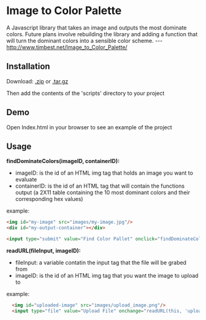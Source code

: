 # Image to Color Palette

A Javascript library that takes an image and outputs the most dominate colors. Future plans involve rebuilding the library and adding a function that will turn the dominant colors into a sensible color scheme. --- http://www.timbest.net/Image_to_Color_Palette/

## Installation

Download:
[.zip](https://github.com/TimothyBest/Image_to_Color_Palette/zipball/master)
or
[.tar.gz](https://github.com/TimothyBest/Image_to_Color_Palette/tarball/master)

Then add the contents of the 'scripts' directory to your project

## Demo

Open Index.html in your browser to see an example of the project

## Usage

**findDominateColors(imageID, containerID):**
- imageID: is the id of an HTML img tag that holds an image you want to evaluate
- containerID: is the id of an HTML tag that will contain the functions output (a 2X11 table containing the 10 most dominant colors and their corresponding hex values)

example:
```HTML
<img id="my-image" src="images/my-image.jpg"/>
<div id="my-output-container"></div>

<input type="submit" value="Find Color Pallet" onclick="findDominateColors('my-image','my-output-container')"/>
```


**readURL(fileInput, imageID):**
- fileInput: a variable contatin the input tag that the file will be grabed from
- imageID: is the id of an HTML img tag that you want the image to upload to


example:
```HTML
  <img id="uploaded-image" src="images/upload_image.png"/>
  <input type="file" value="Upload File" onchange="readURL(this, 'uploaded-image');" accept="image/*" />
```
